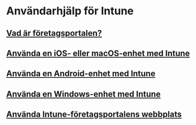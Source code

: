 # Användarhjälp för Intune
## [Vad är företagsportalen?](company-portal-frequently-asked-questions.md)
## [Använda en iOS- eller macOS-enhet med Intune](using-your-ios-or-macOS-device-with-intune.md)
## [Använda en Android-enhet med Intune](using-your-android-device-with-intune.md)
## [Använda en Windows-enhet med Intune](using-your-windows-device-with-intune.md)
## [Använda Intune-företagsportalens webbplats](using-the-intune-company-portal-website.md)


<!--HONumber=Jan17_HO5-->



